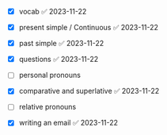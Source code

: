 - [x] vocab ✅ 2023-11-22
- [x] present simple / Continuous ✅ 2023-11-22
- [x] past simple ✅ 2023-11-22
- [x] questions ✅ 2023-11-22
- [ ] personal pronouns
- [x] comparative and superlative ✅ 2023-11-22
- [ ] relative pronouns
- [x] writing an email ✅ 2023-11-22

